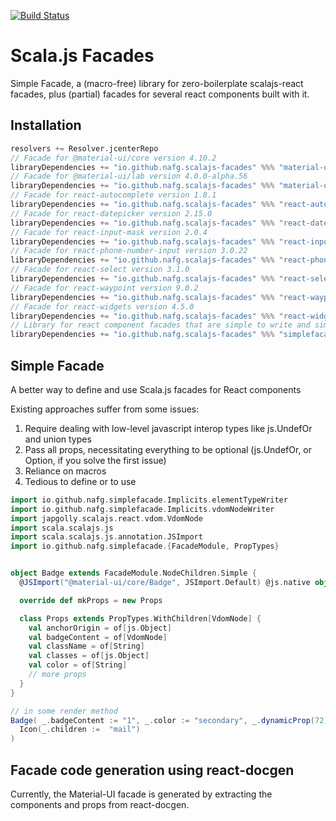[![Build Status](https://travis-ci.org/nafg/scalajs-facades.svg?branch=master)](https://travis-ci.org/nafg/scalajs-facades)

# Scala.js Facades

Simple Facade, a (macro-free) library for zero-boilerplate scalajs-react facades,
plus (partial) facades for several react components built with it.

## Installation
<!-- Begin autogenerated via sbt generateInstallInstructions -->
```scala
resolvers += Resolver.jcenterRepo
// Facade for @material-ui/core version 4.10.2
libraryDependencies += "io.github.nafg.scalajs-facades" %%% "material-ui-core_4" % "0.12.5"
// Facade for @material-ui/lab version 4.0.0-alpha.56
libraryDependencies += "io.github.nafg.scalajs-facades" %%% "material-ui-lab_4" % "0.12.5"
// Facade for react-autocomplete version 1.8.1
libraryDependencies += "io.github.nafg.scalajs-facades" %%% "react-autocomplete_1" % "0.12.5"
// Facade for react-datepicker version 2.15.0
libraryDependencies += "io.github.nafg.scalajs-facades" %%% "react-datepicker_2" % "0.12.5"
// Facade for react-input-mask version 2.0.4
libraryDependencies += "io.github.nafg.scalajs-facades" %%% "react-input-mask_2" % "0.12.5"
// Facade for react-phone-number-input version 3.0.22
libraryDependencies += "io.github.nafg.scalajs-facades" %%% "react-phone-number-input_3" % "0.12.5"
// Facade for react-select version 3.1.0
libraryDependencies += "io.github.nafg.scalajs-facades" %%% "react-select_3" % "0.12.5"
// Facade for react-waypoint version 9.0.2
libraryDependencies += "io.github.nafg.scalajs-facades" %%% "react-waypoint_9" % "0.12.5"
// Facade for react-widgets version 4.5.0
libraryDependencies += "io.github.nafg.scalajs-facades" %%% "react-widgets_4" % "0.12.5"
// Library for react component facades that are simple to write and simple to use
libraryDependencies += "io.github.nafg.scalajs-facades" %%% "simplefacade" % "0.12.5"
```
<!-- End autogenerated via sbt generateInstallInstructions -->

## Simple Facade
A better way to define and use Scala.js facades for React components

Existing approaches suffer from some issues:
1. Require dealing with low-level javascript interop types like js.UndefOr and union types
2. Pass all props, necessitating everything to be optional (js.UndefOr, or Option, if you solve the first issue)
3. Reliance on macros
4. Tedious to define or to use


```scala
import io.github.nafg.simplefacade.Implicits.elementTypeWriter
import io.github.nafg.simplefacade.Implicits.vdomNodeWriter
import japgolly.scalajs.react.vdom.VdomNode
import scala.scalajs.js
import scala.scalajs.js.annotation.JSImport
import io.github.nafg.simplefacade.{FacadeModule, PropTypes}


object Badge extends FacadeModule.NodeChildren.Simple {
  @JSImport("@material-ui/core/Badge", JSImport.Default) @js.native object raw extends js.Object

  override def mkProps = new Props

  class Props extends PropTypes.WithChildren[VdomNode] {
    val anchorOrigin = of[js.Object]
    val badgeContent = of[VdomNode]
    val className = of[String]
    val classes = of[js.Object]
    val color = of[String]
    // more props
  }
}

// in some render method
Badge( _.badgeContent := "1", _.color := "secondary", _.dynamicProp(72))(
  Icon(_.children :=  "mail")
)

```

## Facade code generation using react-docgen

Currently, the Material-UI facade is generated by extracting the components and props from react-docgen.
